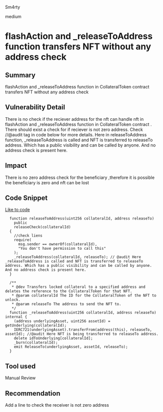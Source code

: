 Sm4rty

medium

# flashAction and _releaseToAddress function transfers NFT without any address check

## Summary
flashAction and _releaseToAddress function in CollateralToken contract transfers NFT without any address check

## Vulnerability Detail
There is no check if the reciever address for the nft can handle nft in flashAction and _releaseToAddress function in CollateralToken contract . There should exist a check for if reciever is not zero address.
Check //@audit tag in code below for more details.
Here in  releaseToAddress function, _releaseToAddress is called and NFT is transferred to releaseTo address. Which has a public visibility and can be called by anyone. And no address check is present here.

## Impact
There is no zero address check for the beneficiary ,therefore it is possible the beneficiary is zero and nft can be lost


## Code Snippet
[Like to code](https://github.com/sherlock-audit/2022-10-astaria/blob/main/src/CollateralToken.sol#L204-L227)
```solidity
  function releaseToAddress(uint256 collateralId, address releaseTo)
    public
    releaseCheck(collateralId)
  {
    //check liens
    require(
      msg.sender == ownerOf(collateralId),
      "You don't have permission to call this"
    );
    _releaseToAddress(collateralId, releaseTo); // @audit Here _releaseToAddress is called and NFT is transferred to releaseTo address. Which has a public visibility and can be called by anyone. And no address check is present here.
  }

  /**
   * @dev Transfers locked collateral to a specified address and deletes the reference to the CollateralToken for that NFT.
   * @param collateralId The ID for the CollateralToken of the NFT to unlock.
   * @param releaseTo The address to send the NFT to.
   */
  function _releaseToAddress(uint256 collateralId, address releaseTo) internal {
    (address underlyingAsset, uint256 assetId) = getUnderlying(collateralId);
    IERC721(underlyingAsset).transferFrom(address(this), releaseTo, assetId); //@audit Here NFT is being transferred to releaseTo address.
    delete idToUnderlying[collateralId];
    _burn(collateralId);
    emit ReleaseTo(underlyingAsset, assetId, releaseTo);
  }
```

## Tool used
Manual Review

## Recommendation
Add a line to check the receiver is not zero address
